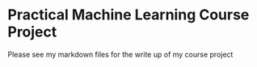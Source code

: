 # Practical Machine Learning Course Project
Please see my markdown files for the write up of my course project
